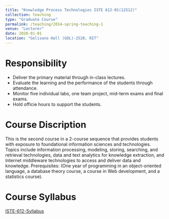 ```yaml
---
title: "Knowledge Process Technologies ISTE 612-01(12512)"
collection: teaching
type: "Graduate Course"
permalink: /teaching/2014-spring-teaching-1
venue: "Lecturer"
date: 2020-01-01
location: "Golisano Hall (GOL)-2520, RIT"
---
```




Responsibility
======
* Deliver the primary material through in-class lectures.
* Evaluate the learning and the performance of the students through attendance.
* Monitor five individual labs, one team project, mid-term exams and final exams. 
* Hold officie hours to support the students.

Course Discription
======
This is the second course in a 2-course sequence that provides students with exposure to
foundational information sciences and technologies. Topics include information processing,
modeling, storing, searching, and retrieval technologies, data and text analytics for knowledge
extraction, and Internet middleware technologies to access and deliver data and
knowledge. Prerequisites: (One year of programming in an object-oriented language, a
database theory course, a course in Web development, and a statistics course). 

Course Syllabus
======
[ISTE-612-Syllabus](/files/612.pdf)
